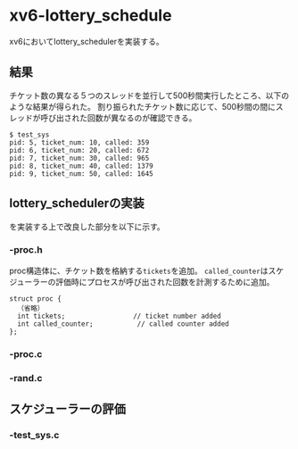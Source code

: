 # xv6-lottery_schedule
xv6においてlottery_schedulerを実装する。
## 結果
チケット数の異なる５つのスレッドを並行して500秒間実行したところ、以下のような結果が得られた。
割り振られたチケット数に応じて、500秒間の間にスレッドが呼び出された回数が異なるのが確認できる。

```
$ test_sys
pid: 5, ticket_num: 10, called: 359
pid: 6, ticket_num: 20, called: 672
pid: 7, ticket_num: 30, called: 965
pid: 8, ticket_num: 40, called: 1379
pid: 9, ticket_num: 50, called: 1645

```
## lottery_schedulerの実装
を実装する上で改良した部分を以下に示す。
### -proc.h
proc構造体に、チケット数を格納する```tickets```を追加。
```called_counter```はスケジューラーの評価時にプロセスが呼び出された回数を計測するために追加。
```
struct proc {
  （省略）
  int tickets;                 // ticket number added
  int called_counter;           // called counter added
};
```
### -proc.c
### -rand.c

## スケジューラーの評価
### -test_sys.c

